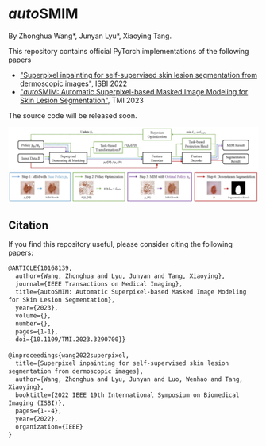 # *auto*SMIM
By Zhonghua Wang*, Junyan Lyu*, Xiaoying Tang.

This repository contains official PyTorch implementations of the following papers 
* ["Superpixel inpainting for self-supervised skin lesion segmentation from dermoscopic images"](https://ieeexplore.ieee.org/document/9761620), ISBI 2022
* ["*auto*SMIM: Automatic Superpixel-based Masked Image Modeling for Skin Lesion Segmentation"](https://ieeexplore.ieee.org/document/10168139), TMI 2023

The source code will be released soon. 

![image](./assets/pipeline.jpg)

## Citation
If you find this repository useful, please consider citing the following papers:

```
@ARTICLE{10168139,
  author={Wang, Zhonghua and Lyu, Junyan and Tang, Xiaoying},
  journal={IEEE Transactions on Medical Imaging}, 
  title={autoSMIM: Automatic Superpixel-based Masked Image Modeling for Skin Lesion Segmentation}, 
  year={2023},
  volume={},
  number={},
  pages={1-1},
  doi={10.1109/TMI.2023.3290700}}

@inproceedings{wang2022superpixel,
  title={Superpixel inpainting for self-supervised skin lesion segmentation from dermoscopic images},
  author={Wang, Zhonghua and Lyu, Junyan and Luo, Wenhao and Tang, Xiaoying},
  booktitle={2022 IEEE 19th International Symposium on Biomedical Imaging (ISBI)},
  pages={1--4},
  year={2022},
  organization={IEEE}
}
```
